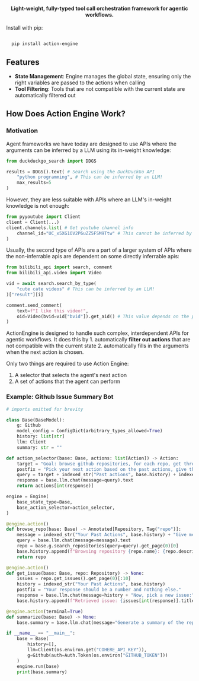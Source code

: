 <div align= "center">
    <h4>Light-weight, fully-typed tool call orchestration framework for agentic workflows.</h4>
</div>


Install with pip:

```shell

  pip install action-engine

```

## Features
- **State Management**: Engine manages the global state, ensuring only the right variables are passed to the actions when calling
- **Tool Filtering**: Tools that are not compatible with the current state are automatically filtered out

## How Does Action Engine Work?

### Motivation
Agent frameworks we have today are designed to use APIs where the arguments can be inferred by a LLM using its in-weight knowledge:
```python
from duckduckgo_search import DDGS

results = DDGS().text( # Search using the DuckDuckGo API
    "python programming", # This can be inferred by an LLM! 
    max_results=5
)
```
However, they are less suitable with APIs where an LLM's in-weight knowledge is not enough:
```python
from pyyoutube import Client
client = Client(...)
client.channels.list( # Get youtube channel info
    channel_id="UC_x5XG1OV2P6uZZ5FSM9Ttw" # This cannot be inferred by an LLM!
)
```

Usually, the second type of APIs are a part of a larger system of APIs where the non-inferrable apis are dependent on some directly inferrable apis:
```python
from bilibili_api import search, comment
from bilibili_api.video import Video

vid = await search.search_by_type(
    "cute cate videos" # This can be inferred by an LLM!
)["result"][i]

comment.send_comment( 
    text=f"I like this video!",
    oid=Video(bvid=vid["bvid"]).get_aid() # This value depends on the previous API call!
)
```

ActionEngine is designed to handle such complex, interdependent APIs for agentic workflows. It does this by 1. automatically **filter out actions** that are not compatible with the current state 2. automatically fills in the arguments when the next action is chosen.    

Only two things are required to use Action Engine:
1. A selector that selects the agent's next action
2. A set of actions that the agent can perform


### Example: Github Issue Summary Bot
```python
# imports omitted for brevity

class Base(BaseModel):
    g: Github
    model_config = ConfigDict(arbitrary_types_allowed=True)
    history: list[str]
    llm: Client
    summary: str = ""

def action_selector(base: Base, actions: list[Action]) -> Action:
    target = "Goal: browse github repositories, for each repo, get three issues. When you are done, generate a summary. \n"
    postfix = "Pick your next action based on the past actions, give the index and nothing else.\n"
    query = target + indexed_str("Past actions", base.history) + indexed_str("Possible actions", actions) + postfix
    response = base.llm.chat(message=query).text
    return actions[int(response)]

engine = Engine(
    base_state_type=Base,
    base_action_selector=action_selector,
)

@engine.action()
def browse_repo(base: Base) -> Annotated[Repository, Tag("repo")]:
    message = indexed_str("Your Past Actions", base.history) + "Give me a keyword about ai and nothing else:"
    query = base.llm.chat(message=message).text
    repo = base.g.search_repositories(query=query).get_page(0)[0]
    base.history.append(f"Browsing repository {repo.name}: {repo.description}")
    return repo

@engine.action()
def get_issue(base: Base, repo: Repository) -> None:
    issues = repo.get_issues().get_page(0)[:10]
    history = indexed_str("Your Past Actions", base.history)
    postfix = "Your response should be a number and nothing else."
    response = base.llm.chat(message=history + "Now, pick a new issue:" + indexed_str("Issues", issues) + postfix).text
    base.history.append(f"Retrieved issue: {issues[int(response)].title}")

@engine.action(terminal=True)
def summarize(base: Base) -> None:
    base.summary = base.llm.chat(message="Generate a summary of the repos and issues:" + "\n".join(base.history)).text

if __name__ == "__main__":
    base = Base(
        history=[],
        llm=Client(os.environ.get("COHERE_API_KEY")),
        g=Github(auth=Auth.Token(os.environ["GITHUB_TOKEN"]))
    )
    engine.run(base)
    print(base.summary)

```
